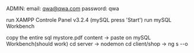 
ADMIN:
email: qwa@qwa.com
password: qwa

run XAMPP Controle Panel v3.2.4 (mySQL press 'Start')
run mySQL Workbench

copy the entire sql mystore.pdf content -> paste on mySQL Workbench(should work)
cd server -> nodemon
cd client/shop -> ng s --o
